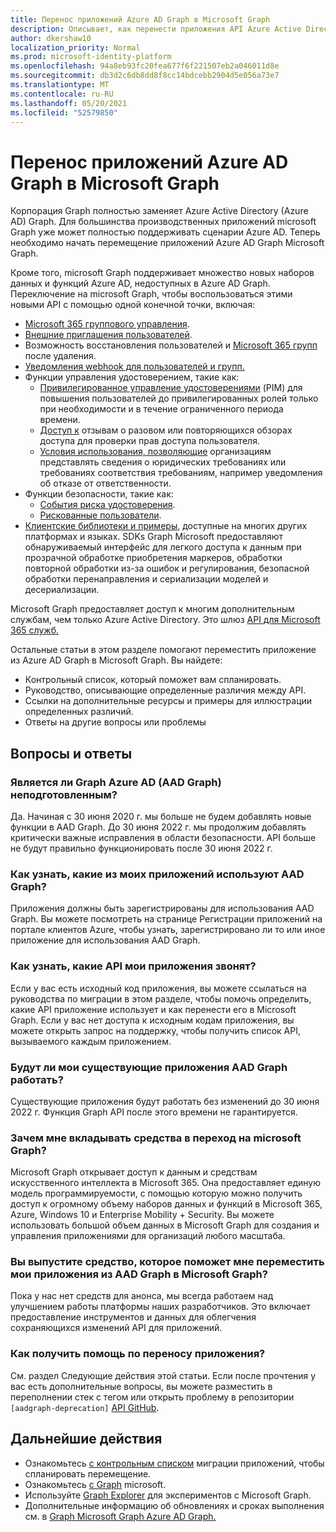 ```yaml
---
title: Перенос приложений Azure AD Graph в Microsoft Graph
description: Описывает, как перенести приложения API Azure Active Directory (Azure AD) в API Microsoft Graph API.
author: dkershaw10
localization_priority: Normal
ms.prod: microsoft-identity-platform
ms.openlocfilehash: 94a8eb93fc20fea677f6f221507eb2a046011d8e
ms.sourcegitcommit: db3d2c6db8dd8f8cc14bdcebb2904d5e056a73e7
ms.translationtype: MT
ms.contentlocale: ru-RU
ms.lasthandoff: 05/20/2021
ms.locfileid: "52579850"
---
```

# <a name="migrate-azure-ad-graph-apps-to-microsoft-graph"></a>Перенос приложений Azure AD Graph в Microsoft Graph

Корпорация Graph полностью заменяет Azure Active Directory (Azure AD) Graph. Для большинства производственных приложений microsoft Graph уже может полностью поддерживать сценарии Azure AD. Теперь необходимо начать перемещение приложений Azure AD Graph Microsoft Graph.

Кроме того, microsoft Graph поддерживает множество новых наборов данных и функций Azure AD, недоступных в Azure AD Graph. Переключение на microsoft Graph, чтобы воспользоваться этими новыми API с помощью одной конечной точки, включая:

- [Microsoft 365 группового управления](/graph/office365-groups-concept-overview).
- [Внешние приглашения пользователей](/graph/api/resources/invitation?view=graph-rest-1.0).
- Возможность восстановления пользователей и [Microsoft 365 групп](/graph/api/resources/directory?view=graph-rest-1.0) после удаления.
- [Уведомления webhook для пользователей и групп.](/graph/webhooks?toc=./ref/toc.json&view=graph-rest-1.0)
- Функции управления удостоверением, такие как:
  - [Привилегированное управление удостоверениями](/graph/api/resources/privilegedidentitymanagement-root?view=graph-rest-beta) (PIM) для повышения пользователей до привилегированных ролей только при необходимости и в течение ограниченного периода времени.
  - [Доступ к](/graph/api/resources/accessreviews-root?view=graph-rest-beta) отзывам о разовом или повторяющихся обзорах доступа для проверки прав доступа пользователя.
  - [Условия использования, позволяющие](/graph/api/resources/accessreviews-root?view=graph-rest-beta) организациям представлять сведения о юридических требованиях или требованиях соответствия требованиям, например уведомления об отказе от ответственности.
- Функции безопасности, такие как:
  - [События риска удостоверения](/graph/api/resources/identityriskevent?view=graph-rest-beta).
  - [Рискованные пользователи](/graph/api/resources/riskyuser?view=graph-rest-beta).
- [Клиентские библиотеки и примеры,](/graph/) доступные на многих других платформах и языках. SDKs Graph Microsoft предоставляют обнаруживаемый интерфейс для легкого доступа к данным при прозрачной обработке приобретения маркеров, обработки повторной обработки из-за ошибок и регулирования, безопасной обработки перенаправления и сериализации моделей и десериализации.

Microsoft Graph предоставляет доступ к многим дополнительным службам, чем только Azure Active Directory. Это шлюз [API для Microsoft 365 служб.](/graph/)

Остальные статьи в этом разделе помогают переместить приложение из Azure AD Graph в Microsoft Graph. Вы найдете:

- Контрольный список, который поможет вам спланировать.
- Руководство, описывающие определенные различия между API.
- Ссылки на дополнительные ресурсы и примеры для иллюстрации определенных различий.
- Ответы на другие вопросы или проблемы


## <a name="frequently-asked-questions-faq"></a>Вопросы и ответы

### <a name="is-azure-ad-graph-aad-graph-deprecated"></a>Является ли Graph Azure AD (AAD Graph) неподготовленным?  
Да. Начиная с 30 июня 2020 г. мы больше не будем добавлять новые функции в AAD Graph. До 30 июня 2022 г. мы продолжим добавлять критически важные исправления в области безопасности. API больше не будут правильно функционировать после 30 июня 2022 г.

### <a name="how-do-i-know-which-of-my-apps-are-using-aad-graph"></a>Как узнать, какие из моих приложений используют AAD Graph?  
Приложения должны быть зарегистрированы для использования AAD Graph.  Вы можете посмотреть на странице Регистрации приложений на портале клиентов Azure, чтобы узнать, зарегистрировано ли то или иное приложение для использования AAD Graph.

### <a name="how-do-i-know-which-apis-my-applications-are-calling"></a>Как узнать, какие API мои приложения звонят?
Если у вас есть исходный код приложения, вы можете ссылаться на руководства по миграции в этом разделе, чтобы помочь определить, какие API приложение использует и как перенести его в Microsoft Graph. Если у вас нет доступа к исходным кодам приложения, вы можете открыть запрос на поддержку, чтобы получить список API, вызываемого каждым приложением. [](developer-support-help-options.md#open-a-support-request)

### <a name="will-my-existing-aad-graph-apps-continue-to-work"></a>Будут ли мои существующие приложения AAD Graph работать? 
Существующие приложения будут работать без изменений до 30 июня 2022 г. Функция Graph API после этого времени не гарантируется.

### <a name="why-should-i-invest-in-moving-to-microsoft-graph"></a>Зачем мне вкладывать средства в переход на microsoft Graph?  
Microsoft Graph открывает доступ к данным и средствам искусственного интеллекта в Microsoft 365. Она предоставляет единую модель программируемости, с помощью которую можно получить доступ к огромному объему наборов данных и функций в Microsoft 365, Azure, Windows 10 и Enterprise Mobility + Security. Вы можете использовать большой объем данных в Microsoft Graph для создания и управления приложениями для организаций любого масштаба.

### <a name="will-you-release-a-tool-that-helps-me-move-my-apps-from-aad-graph-to-microsoft-graph"></a>Вы выпустите средство, которое поможет мне переместить мои приложения из AAD Graph в Microsoft Graph?  
Пока у нас нет средств для анонса, мы всегда работаем над улучшением работы платформы наших разработчиков. Это включает предоставление инструментов и данных для облегчения сохраняющихся изменений API для приложений.

### <a name="how-do-i-get-help-migrating-my-application"></a>Как получить помощь по переносу приложения?  
См. раздел Следующие действия этой статьи. Если после прочтения у вас есть дополнительные вопросы, вы можете разместить в переполнении стек с тегом или открыть проблему в репозитории `[aadgraph-deprecation]` [API GitHub](https://github.com/microsoftgraph).


## <a name="next-steps"></a>Дальнейшие действия

- Ознакомьтесь [с контрольным списком](migrate-azure-ad-graph-planning-checklist.md) миграции приложений, чтобы спланировать перемещение.
- Ознакомьтесь [с Graph](/graph/overview) microsoft.
- Используйте [Graph Explorer](https://aka.ms/ge) для экспериментов с Microsoft Graph.
- Дополнительные информацию об обновлениях и сроках выполнения см. в [Graph Microsoft Graph Azure AD Graph.](https://developer.microsoft.com/graph/blogs/microsoft-graph-or-azure-ad-graph/)

